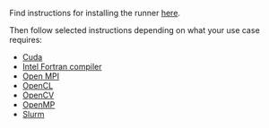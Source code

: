 Find instructions for installing the runner [here](./runner).

Then follow selected instructions depending on what your use case requires:

- [Cuda](./with-cuda)
- [Intel Fortran compiler](./with-ifort)
- [Open MPI](./with-ompi)
- [OpenCL](./with-opencl)
- [OpenCV](./with-opencv)
- [OpenMP](./with-openmp)
- [Slurm](/with-slurm)

